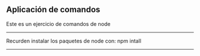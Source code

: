 ## Aplicación de comandos

Este es un ejercicio de comandos de node

*****

Recurden instalar los paquetes de node con:
 npm intall

*****